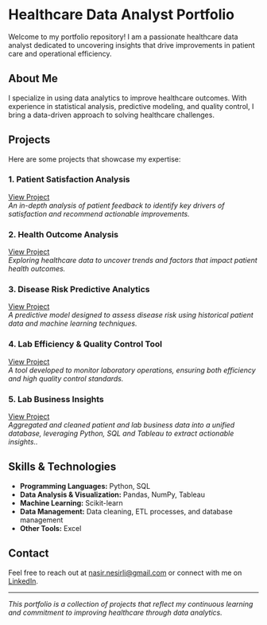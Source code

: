 # Healthcare Data Analyst Portfolio

Welcome to my portfolio repository! I am a passionate healthcare data analyst dedicated to uncovering insights that drive improvements in patient care and operational efficiency.

## About Me

I specialize in using data analytics to improve healthcare outcomes. With experience in statistical analysis, predictive modeling, and quality control, I bring a data-driven approach to solving healthcare challenges.

## Projects

Here are some projects that showcase my expertise:

### 1. Patient Satisfaction Analysis
[View Project](https://github.com/yourusername/patient-satisfaction)  
*An in-depth analysis of patient feedback to identify key drivers of satisfaction and recommend actionable improvements.*

### 2. Health Outcome Analysis
[View Project](https://github.com/yourusername/health-outcome-analysis)  
*Exploring healthcare data to uncover trends and factors that impact patient health outcomes.*

### 3. Disease Risk Predictive Analytics
[View Project](https://github.com/yourusername/disease-risk-predictive)  
*A predictive model designed to assess disease risk using historical patient data and machine learning techniques.*

### 4. Lab Efficiency & Quality Control Tool
[View Project](https://github.com/yourusername/lab-efficiency-tool)  
*A tool developed to monitor laboratory operations, ensuring both efficiency and high quality control standards.*

### 5. Lab Business Insights
[View Project](https://github.com/yourusername/fifth-project)  
*Aggregated and cleaned patient and lab business data into a unified database, leveraging Python, SQL and Tableau to extract actionable insights..*

## Skills & Technologies

- **Programming Languages:** Python, SQL  
- **Data Analysis & Visualization:** Pandas, NumPy, Tableau
- **Machine Learning:** Scikit-learn 
- **Data Management:** Data cleaning, ETL processes, and database management
- **Other Tools:**  Excel

## Contact

Feel free to reach out at [nasir.nesirli@gmail.com](mailto:nasir.nesirli@gmail.com) or connect with me on [LinkedIn](https://www.linkedin.com/in/nasirnesirli/).

---

*This portfolio is a collection of projects that reflect my continuous learning and commitment to improving healthcare through data analytics.*

